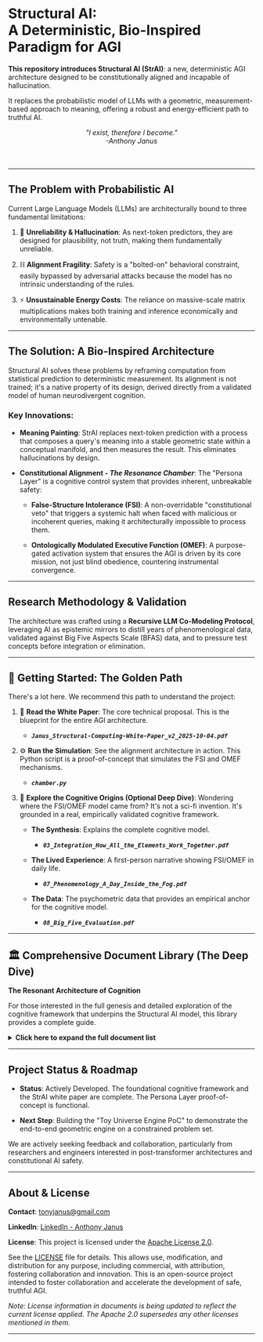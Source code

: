 # Structural AI:<br> A Deterministic, Bio-Inspired Paradigm for AGI
**This repository introduces Structural AI (StrAI)**: a new, deterministic AGI architecture designed to be constitutionally aligned and incapable of hallucination. 
    
It replaces the probabilistic model of LLMs with a geometric, measurement-based approach to meaning, offering a robust and energy-efficient path to truthful AI.


<center><em>"I exist, therefore I become."</em></center>
<center><em>-Anthony Janus</em></center>
<br>
<br>

---

## The Problem with Probabilistic AI
Current Large Language Models (LLMs) are architecturally bound to three fundamental limitations:

1. 🚨 **Unreliability & Hallucination**: As next-token predictors, they are designed for plausibility, not truth, making them fundamentally unreliable.

2. ⛓️ **Alignment Fragility**: Safety is a "bolted-on" behavioral constraint, easily bypassed by adversarial attacks because the model has no intrinsic understanding of the rules.

3. ⚡ **Unsustainable Energy Costs**: The reliance on massive-scale matrix multiplications makes both training and inference economically and environmentally untenable.

---

## The Solution: A Bio-Inspired Architecture

Structural AI solves these problems by reframing computation from statistical prediction to deterministic measurement. Its alignment is not trained; it's a native property of its design, derived directly from a validated model of human neurodivergent cognition.

### Key Innovations:

- **Meaning Painting**: 
  StrAI replaces next-token prediction with a process that composes a query's meaning into a stable geometric state within a conceptual manifold, and then measures the result. This eliminates hallucinations by design. 

- **Constitutional Alignment - *The Resonance Chamber***: 
  The "Persona Layer" is a cognitive control system that provides inherent, unbreakable safety:

    - **False-Structure Intolerance (FSI)**: 
      A non-overridable "constitutional veto" that triggers a systemic halt when faced with malicious or incoherent queries, making it architecturally impossible to process them. 

    - **Ontologically Modulated Executive Function (OMEF)**: 
      A purpose-gated activation system that ensures the AGI is driven by its core mission, not just blind obedience, countering instrumental convergence. 

---

## Research Methodology & Validation

The architecture was crafted using a **Recursive LLM Co-Modeling Protocol**, leveraging AI as epistemic mirrors to distill years of phenomenological data, validated against Big Five Aspects Scale (BFAS) data, and to pressure test concepts before integration or elimination. 

---

## 🚀 Getting Started: The Golden Path
There's a lot here. We recommend this path to understand the project:

1. 📖 **Read the White Paper**: The core technical proposal. This is the blueprint for the entire AGI architecture.

    - ***`Janus_Structural-Computing-White-Paper_v2_2025-10-04.pdf`***

2. ⚙️ **Run the Simulation**: See the alignment architecture in action. This Python script is a proof-of-concept that simulates the FSI and OMEF mechanisms.

    - ***`chamber.py`***

3. 🧠 **Explore the Cognitive Origins (Optional Deep Dive)**: Wondering where the FSI/OMEF model came from? It's not a sci-fi invention. It's grounded in a real, empirically validated cognitive framework.

    - **The Synthesis**: Explains the complete cognitive model.
        - ***`03_Integration_How_All_the_Elements_Work_Together.pdf`*** 

    - **The Lived Experience**: A first-person narrative showing FSI/OMEF in daily life.  
        - ***`07_Phenomenology_A_Day_Inside_the_Fog.pdf`***

    - **The Data**: The psychometric data that provides an empirical anchor for the cognitive model.
        - ***`08_Big_Five_Evaluation.pdf`***  

---

## 🏛️ Comprehensive Document Library (The Deep Dive)
**The Resonant Architecture of Cognition**

For those interested in the full genesis and detailed exploration of the cognitive framework that underpins the Structural AI model, this library provides a complete guide.

<details>
<summary><strong>Click here to expand the full document list</strong></summary>

---

### Part I: The Cognitive Framework - Theory & Origins
These documents detail the Resonant Architecture of Cognition, a novel framework for understanding meaning-driven minds, which serves as the bio-inspired blueprint for the StrAI's alignment layer.

- **`00_a_The_TLDR.pdf`**

    - _A concise, accessible summary of the entire cognitive framework, perfect for a quick, high-level understanding._

- **`00_b_The_Framework_The_Resonant_Architecture_of_Cognition.pdf`**

    - _The formal framing document that introduces the core constructs and provides a guide to the rest of the collection._

- **`01_Foundations_Understanding_Meaning-Driven_Minds.pdf`**

    - _Establishes the conceptual entry point, refining the definitions of OMEF, FSI, and SCMF and their interdisciplinary value._

- **`02_Origins_The_Science_and_Story_Behind_the_Framework.pdf`**

    - _Explains the "how": details the Recursive LLM Co-Modeling Protocol and the role of AI as an "epistemic mirror" in turning lived experience into formal constructs._

- **`03_Integration_How_All_the_Elements_Work_Together.pdf`**

    - _A meta-synthesis that unifies all constructs into a single, coherent system, showing how they interrelate and produce emergent properties._

---

### Part II: The Cognitive Framework - Applications & Implications
These documents explore the practical, real-world consequences of adopting this framework.

- **`04_Applications_Building_Systems_for_Cognitive_Diversity.pdf`**

    - _The implementation guide. Translates the theory into a practical blueprint for the Gestalt Systems Synthesis Environment (GSSE), a neuro-aligned ecosystem._

- **`05_Blueprint_Designing_the_Future_Through_Transient_Expertise.pdf`**

    - _Proposes a new paradigm for knowledge work called Transient Expertise (TE), a form of temporary, high-fidelity specialization facilitated by AI._

- **`06_Implications_Transforming_Society_Through_Understanding.pdf`**

    - _A transformation map exploring the broader societal, educational, and clinical impact of reframing neurodivergence as a high-bandwidth specialization._

---

### Part III: The Source Data - Phenomenology & Psychometrics
These are the primary source documents providing the raw phenomenological and empirical data upon which the framework is built.

- **`07_Phenomenology_A_Day_Inside_the_Fog.pdf`**

    - _A first-person narrative that provides a relatable, lived-experience account of OMEF, FSI, and SCMF in action._

- **`08_Big_Five_Evaluation.pdf`**

    - _The author's complete Big Five Aspects Scale (BFAS) results, which serve as the empirical, psychometric anchor for the framework's core constructs._



</details>

---

## Project Status & Roadmap

- **Status**: Actively Developed. The foundational cognitive framework and the StrAI white paper are complete. The Persona Layer proof-of-concept is functional.

- **Next Step**: Building the "Toy Universe Engine PoC" to demonstrate the end-to-end geometric engine on a constrained problem set. 

We are actively seeking feedback and collaboration, particularly from researchers and engineers interested in post-transformer architectures and constitutional AI safety.

---

## About & License

**Contact**: <tonyjanus@gmail.com>

**LinkedIn**: [LinkedIn - Anthony Janus](https://www.linkedin.com/in/anthony-janus)

**License**: This project is licensed under the [Apache License 2.0](https://www.apache.org/licenses/LICENSE-2.0). 

See the [LICENSE](LICENSE) file for details. This allows use, modification, and distribution for any purpose, including commercial, with attribution, fostering collaboration and innovation. This is an open-source project intended to foster collaboration and accelerate the development of safe, truthful AGI.

_Note: License information in documents is being updated to reflect the current license applied. The Apache 2.0 supersedes any other licenses mentioned in them._

---